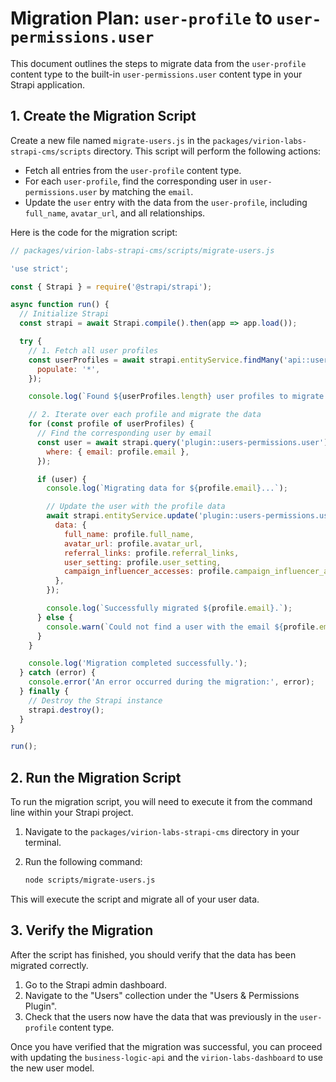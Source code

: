 # Migration Plan: `user-profile` to `user-permissions.user`

This document outlines the steps to migrate data from the `user-profile` content type to the built-in `user-permissions.user` content type in your Strapi application.

## 1. Create the Migration Script

Create a new file named `migrate-users.js` in the `packages/virion-labs-strapi-cms/scripts` directory. This script will perform the following actions:

-   Fetch all entries from the `user-profile` content type.
-   For each `user-profile`, find the corresponding user in `user-permissions.user` by matching the `email`.
-   Update the `user` entry with the data from the `user-profile`, including `full_name`, `avatar_url`, and all relationships.

Here is the code for the migration script:

```javascript
// packages/virion-labs-strapi-cms/scripts/migrate-users.js

'use strict';

const { Strapi } = require('@strapi/strapi');

async function run() {
  // Initialize Strapi
  const strapi = await Strapi.compile().then(app => app.load());

  try {
    // 1. Fetch all user profiles
    const userProfiles = await strapi.entityService.findMany('api::user-profile.user-profile', {
      populate: '*',
    });

    console.log(`Found ${userProfiles.length} user profiles to migrate.`);

    // 2. Iterate over each profile and migrate the data
    for (const profile of userProfiles) {
      // Find the corresponding user by email
      const user = await strapi.query('plugin::users-permissions.user').findOne({
        where: { email: profile.email },
      });

      if (user) {
        console.log(`Migrating data for ${profile.email}...`);

        // Update the user with the profile data
        await strapi.entityService.update('plugin::users-permissions.user', user.id, {
          data: {
            full_name: profile.full_name,
            avatar_url: profile.avatar_url,
            referral_links: profile.referral_links,
            user_setting: profile.user_setting,
            campaign_influencer_accesses: profile.campaign_influencer_accesses,
          },
        });

        console.log(`Successfully migrated ${profile.email}.`);
      } else {
        console.warn(`Could not find a user with the email ${profile.email}.`);
      }
    }

    console.log('Migration completed successfully.');
  } catch (error) {
    console.error('An error occurred during the migration:', error);
  } finally {
    // Destroy the Strapi instance
    strapi.destroy();
  }
}

run();
```

## 2. Run the Migration Script

To run the migration script, you will need to execute it from the command line within your Strapi project.

1.  Navigate to the `packages/virion-labs-strapi-cms` directory in your terminal.
2.  Run the following command:

    ```bash
    node scripts/migrate-users.js
    ```

This will execute the script and migrate all of your user data.

## 3. Verify the Migration

After the script has finished, you should verify that the data has been migrated correctly.

1.  Go to the Strapi admin dashboard.
2.  Navigate to the "Users" collection under the "Users & Permissions Plugin".
3.  Check that the users now have the data that was previously in the `user-profile` content type.

Once you have verified that the migration was successful, you can proceed with updating the `business-logic-api` and the `virion-labs-dashboard` to use the new user model.